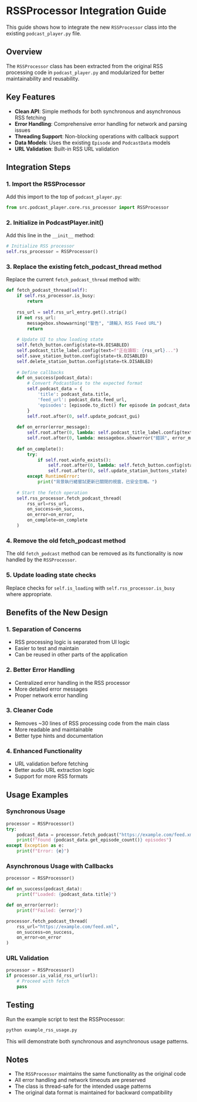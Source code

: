 # RSSProcessor Integration Guide

This guide shows how to integrate the new `RSSProcessor` class into the existing `podcast_player.py` file.

## Overview

The `RSSProcessor` class has been extracted from the original RSS processing code in `podcast_player.py` and modularized for better maintainability and reusability.

## Key Features

- **Clean API**: Simple methods for both synchronous and asynchronous RSS fetching
- **Error Handling**: Comprehensive error handling for network and parsing issues
- **Threading Support**: Non-blocking operations with callback support
- **Data Models**: Uses the existing `Episode` and `PodcastData` models
- **URL Validation**: Built-in RSS URL validation

## Integration Steps

### 1. Import the RSSProcessor

Add this import to the top of `podcast_player.py`:

```python
from src.podcast_player.core.rss_processor import RSSProcessor
```

### 2. Initialize in PodcastPlayer.__init__()

Add this line in the `__init__` method:

```python
# Initialize RSS processor
self.rss_processor = RSSProcessor()
```

### 3. Replace the existing fetch_podcast_thread method

Replace the current `fetch_podcast_thread` method with:

```python
def fetch_podcast_thread(self):
    if self.rss_processor.is_busy:
        return
        
    rss_url = self.rss_url_entry.get().strip()
    if not rss_url:
        messagebox.showwarning("警告", "請輸入 RSS Feed URL")
        return
    
    # Update UI to show loading state
    self.fetch_button.config(state=tk.DISABLED)
    self.podcast_title_label.config(text=f"正在讀取: {rss_url}...")
    self.save_station_button.config(state=tk.DISABLED)
    self.delete_station_button.config(state=tk.DISABLED)
    
    # Define callbacks
    def on_success(podcast_data):
        # Convert PodcastData to the expected format
        self.podcast_data = {
            'title': podcast_data.title,
            'feed_url': podcast_data.feed_url,
            'episodes': [episode.to_dict() for episode in podcast_data.episodes]
        }
        self.root.after(0, self.update_podcast_gui)
    
    def on_error(error_message):
        self.root.after(0, lambda: self.podcast_title_label.config(text="讀取失敗"))
        self.root.after(0, lambda: messagebox.showerror("錯誤", error_message))
    
    def on_complete():
        try:
            if self.root.winfo_exists():
                self.root.after(0, lambda: self.fetch_button.config(state=tk.NORMAL))
                self.root.after(0, self.update_station_buttons_state)
        except RuntimeError:
            print("背景執行緒嘗試更新已關閉的視窗，已安全忽略。")
    
    # Start the fetch operation
    self.rss_processor.fetch_podcast_thread(
        rss_url=rss_url,
        on_success=on_success,
        on_error=on_error,
        on_complete=on_complete
    )
```

### 4. Remove the old fetch_podcast method

The old `fetch_podcast` method can be removed as its functionality is now handled by the `RSSProcessor`.

### 5. Update loading state checks

Replace checks for `self.is_loading` with `self.rss_processor.is_busy` where appropriate.

## Benefits of the New Design

### 1. **Separation of Concerns**
- RSS processing logic is separated from UI logic
- Easier to test and maintain
- Can be reused in other parts of the application

### 2. **Better Error Handling**
- Centralized error handling in the RSS processor
- More detailed error messages
- Proper network error handling

### 3. **Cleaner Code**
- Removes ~30 lines of RSS processing code from the main class
- More readable and maintainable
- Better type hints and documentation

### 4. **Enhanced Functionality**
- URL validation before fetching
- Better audio URL extraction logic
- Support for more RSS formats

## Usage Examples

### Synchronous Usage
```python
processor = RSSProcessor()
try:
    podcast_data = processor.fetch_podcast("https://example.com/feed.xml")
    print(f"Found {podcast_data.get_episode_count()} episodes")
except Exception as e:
    print(f"Error: {e}")
```

### Asynchronous Usage with Callbacks
```python
processor = RSSProcessor()

def on_success(podcast_data):
    print(f"Loaded: {podcast_data.title}")

def on_error(error):
    print(f"Failed: {error}")

processor.fetch_podcast_thread(
    rss_url="https://example.com/feed.xml",
    on_success=on_success,
    on_error=on_error
)
```

### URL Validation
```python
processor = RSSProcessor()
if processor.is_valid_rss_url(url):
    # Proceed with fetch
    pass
```

## Testing

Run the example script to test the RSSProcessor:

```bash
python example_rss_usage.py
```

This will demonstrate both synchronous and asynchronous usage patterns.

## Notes

- The `RSSProcessor` maintains the same functionality as the original code
- All error handling and network timeouts are preserved
- The class is thread-safe for the intended usage patterns
- The original data format is maintained for backward compatibility